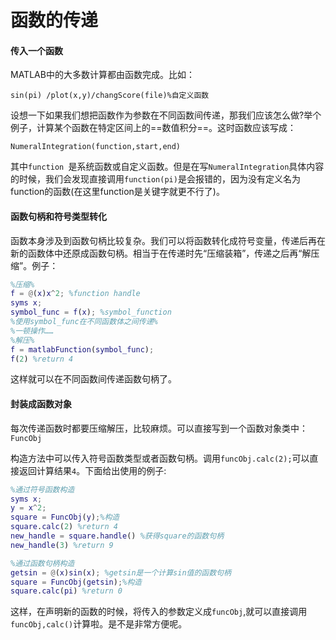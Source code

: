 # 函数的传递

#### 传入一个函数

MATLAB中的大多数计算都由函数完成。比如：

`sin(pi) /plot(x,y)/changScore(file)%自定义函数`

设想一下如果我们想把函数作为参数在不同函数间传递，那我们应该怎么做?举个例子，计算某个函数在特定区间上的==数值积分==。这时函数应该写成：

`NumeralIntegration(function,start,end)`

其中`function `是系统函数或自定义函数。但是在写`NumeralIntegration`具体内容的时候，我们会发现直接调用`function(pi)`是会报错的，因为没有定义名为function的函数(在这里function是关键字就更不行了)。

#### 函数句柄和符号类型转化

函数本身涉及到函数句柄比较复杂。我们可以将函数转化成符号变量，传递后再在新的函数体中还原成函数句柄。相当于在传递时先“压缩装箱”，传递之后再“解压缩”。例子：

```matlab
%压缩%
f = @(x)x^2; %function handle
syms x;
symbol_func = f(x); %symbol_function
%使用symbol_func在不同函数体之间传递%
%一顿操作……
%解压%
f = matlabFunction(symbol_func);
f(2) %return 4
```

这样就可以在不同函数间传递函数句柄了。

#### 封装成函数对象

每次传递函数时都要压缩解压，比较麻烦。可以直接写到一个函数对象类中：`FuncObj`

构造方法中可以传入符号函数类型或者函数句柄。调用`funcObj.calc(2);`可以直接返回计算结果`4`。下面给出使用的例子:

```matlab
%通过符号函数构造
syms x;
y = x^2;
square = FuncObj(y);%构造
square.calc(2) %return 4
new_handle = square.handle() %获得square的函数句柄
new_handle(3) %return 9

%通过函数句柄构造
getsin = @(x)sin(x); %getsin是一个计算sin值的函数句柄
square = FuncObj(getsin);%构造
square.calc(pi) %return 0

```

这样，在声明新的函数的时候，将传入的参数定义成`funcObj`,就可以直接调用`funcObj,calc()`计算啦。是不是非常方便呢。
